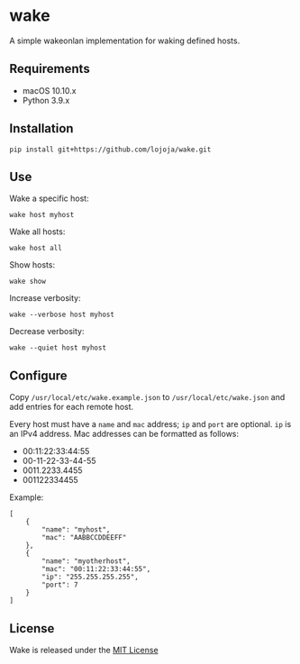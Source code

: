 wake
====

A simple wakeonlan implementation for waking defined hosts.


Requirements
------------

* macOS 10.10.x
* Python 3.9.x


Installation
------------

```
pip install git+https://github.com/lojoja/wake.git
```


Use
---

Wake a specific host:

```
wake host myhost
```

Wake all hosts:

```
wake host all
```

Show hosts:

```
wake show
```

Increase verbosity:

```
wake --verbose host myhost
```

Decrease verbosity:

```
wake --quiet host myhost
```


Configure
---------

Copy `/usr/local/etc/wake.example.json` to `/usr/local/etc/wake.json` and add entries for each remote host.

Every host must have a `name` and `mac` address; `ip` and `port` are optional. `ip` is an IPv4 address. Mac addresses can be formatted as follows:

- 00:11:22:33:44:55
- 00-11-22-33-44-55
- 0011.2233.4455
- 001122334455

Example:

```
[
    {
        "name": "myhost",
        "mac": "AABBCCDDEEFF"
    },
    {
        "name": "myotherhost",
        "mac": "00:11:22:33:44:55",
        "ip": "255.255.255.255",
        "port": 7
    }
]
```


License
-------

Wake is released under the [MIT License](./LICENSE)
